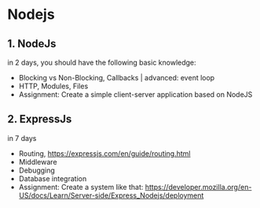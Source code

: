 # Nodejs

## 1. NodeJs

in 2 days, you should have the following basic knowledge:

- Blocking vs Non-Blocking, Callbacks | advanced: event loop
- HTTP, Modules, Files
- Assignment: Create a simple client-server application based on NodeJS

## 2. ExpressJs

in 7 days

- Routing, https://expressjs.com/en/guide/routing.html
- Middleware
- Debugging
- Database integration
- Assignment: Create a system like that: https://developer.mozilla.org/en-US/docs/Learn/Server-side/Express_Nodejs/deployment